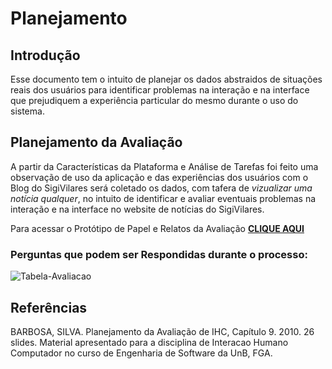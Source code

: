 # Planejamento

## Introdução

Esse documento tem o intuito de planejar os dados abstraidos de situações reais dos usuários para identificar problemas na interação e na interface que prejudiquem a experiência particular do mesmo durante o uso do sistema.

## Planejamento da Avaliação

A partir da Características da Plataforma e Análise de Tarefas foi feito uma observação de uso da aplicação e das experiências dos usuários com o Blog do SigiVilares será coletado os dados, com tafera de _vizualizar uma notícia qualquer_, no intuito de identificar e avaliar eventuais problemas na interação e na interface no website de notícias do SigiVilares.

Para acessar o Protótipo de Papel e Relatos da Avaliação [**CLIQUE AQUI**](https://interacao-humano-computador.github.io/2019.2-SigiVilares/identificacao_de_necessidades/prototipo_de_papel/PrototipoDePapel/)

### Perguntas que podem ser Respondidas durante o processo:

![Tabela-Avaliacao](https://i.imgur.com/5Y0EsY8.png)

## Referências

BARBOSA, SILVA. Planejamento da Avaliação de IHC, Capítulo 9. 2010. 26 slides. Material apresentado para a disciplina de Interacao Humano Computador no curso de Engenharia de Software da UnB, FGA.
